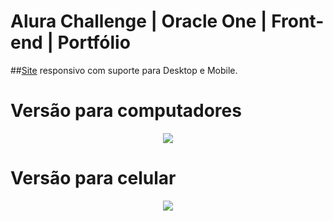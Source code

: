 # Alura Challenge | Oracle One | Front-end | Portfólio

##<a href="https://wollace-buarque.github.io/Portifolio/">Site</a> responsivo com suporte para Desktop e Mobile.


# Versão para computadores
<p align="center">
     <img style="center" src="https://github.com/Wollace-Buarque/Portifolio/blob/main/assets/images/page/desktop.gif?raw=true">
</p>

# Versão para celular
<p align="center">
    <img src="https://github.com/Wollace-Buarque/Portifolio/blob/main/assets/images/page/mobile.gif?raw=true"> 
</p>
